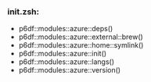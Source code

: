 ### init.zsh:
- p6df::modules::azure::deps()
- p6df::modules::azure::external::brew()
- p6df::modules::azure::home::symlink()
- p6df::modules::azure::init()
- p6df::modules::azure::langs()
- p6df::modules::azure::version()

